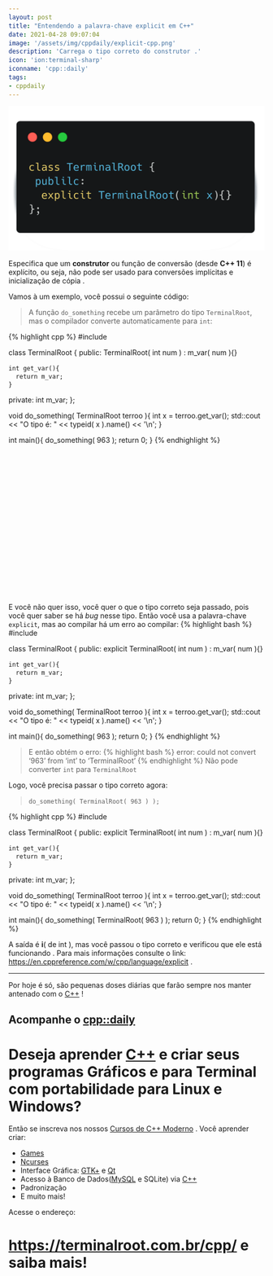 ```yaml
---
layout: post
title: "Entendendo a palavra-chave explicit em C++"
date: 2021-04-28 09:07:04
image: '/assets/img/cppdaily/explicit-cpp.png'
description: 'Carrega o tipo correto do construtor .'
icon: 'ion:terminal-sharp'
iconname: 'cpp::daily'
tags:
- cppdaily
---
```


![Entendendo a palavra-chave explict em C++](/assets/img/cppdaily/explicit-cpp.png)

Especifica que um **construtor** ou função de conversão (desde **C++ 11**) é explícito, ou seja, não pode ser usado para conversões implícitas e inicialização de cópia . 

Vamos à um exemplo, você possui o seguinte código:
> A função `do_something` recebe um parâmetro do tipo `TerminalRoot`, mas o compilador converte automaticamente para `int`:

{% highlight cpp %}
#include <iostream>

class TerminalRoot {
  public:
    TerminalRoot( int num ) : m_var( num ){}

    int get_var(){
      return m_var;
    }

  private:
    int m_var;
};

void do_something( TerminalRoot terroo ){
  int x = terroo.get_var();
  std::cout << "O tipo é: " << typeid( x ).name() << '\n';
}

int main(){
  do_something( 963 );
  return 0;
}
{% endhighlight %}

<!-- QUADRADO -->
<script async src="//pagead2.googlesyndication.com/pagead/js/adsbygoogle.js"></script>
<ins class="adsbygoogle"
style="display:inline-block;width:336px;height:280px"
data-ad-client="ca-pub-2838251107855362"
data-ad-slot="5351066970"></ins>
<script>
(adsbygoogle = window.adsbygoogle || []).push({});
</script>


E você não quer isso, você quer o que o tipo correto seja passado, pois você quer saber se há *bug* nesse tipo. Então você usa a palavra-chave `explicit`, mas ao compilar há um erro ao compilar:
{% highlight bash %}
#include <iostream>

class TerminalRoot {
  public:
    explicit TerminalRoot( int num ) : m_var( num ){}

    int get_var(){
      return m_var;
    }

  private:
    int m_var;
};

void do_something( TerminalRoot terroo ){
  int x = terroo.get_var();
  std::cout << "O tipo é: " << typeid( x ).name() << '\n';
}

int main(){
  do_something( 963 );
  return 0;
}
{% endhighlight %}
> E então obtém o erro:
{% highlight bash %}
error: could not convert ‘963’ from ‘int’ to ‘TerminalRoot’
{% endhighlight %}
> Não pode converter `int` para `TerminalRoot`

Logo, você precisa passar o tipo correto agora:
> `do_something( TerminalRoot( 963 ) );`

{% highlight cpp %}
#include <iostream>

class TerminalRoot {
  public:
    explicit TerminalRoot( int num ) : m_var( num ){}

    int get_var(){
      return m_var;
    }

  private:
    int m_var;
};

void do_something( TerminalRoot terroo ){
  int x = terroo.get_var();
  std::cout << "O tipo é: " << typeid( x ).name() << '\n';
}

int main(){
  do_something( TerminalRoot( 963 ) );
  return 0;
}
{% endhighlight %}

<!-- RETANGULO LARGO 2 -->
<script async src="//pagead2.googlesyndication.com/pagead/js/adsbygoogle.js"></script>
<ins class="adsbygoogle"
style="display:block; text-align:center;"
data-ad-layout="in-article"
data-ad-format="fluid"
data-ad-client="ca-pub-2838251107855362"
data-ad-slot="8549252987"></ins>
<script>
(adsbygoogle = window.adsbygoogle || []).push({});
</script>


A saída é **i**( de int ), mas você passou o tipo correto e verificou que ele está funcionando . Para mais informações consulte o link: <https://en.cppreference.com/w/cpp/language/explicit> .

---

Por hoje é só, são pequenas doses diárias que farão sempre nos manter antenado com o [C++](https://terminalroot.com.br/cpp/) !

## Acompanhe o [cpp::daily](https://terminalroot.com.br/tags#cppdaily)

# Deseja aprender [C++](https://terminalroot.com.br/cpp/) e criar seus programas Gráficos e para Terminal com portabilidade para Linux e Windows?
Então se inscreva nos nossos [Cursos de C++ Moderno](https://terminalroot.com.br/cpp/) . Você aprender criar:
- [Games](https://terminalroot.com.br/tags#games)
- [Ncurses](https://terminalroot.com.br/2021/02/crie-programas-graficos-no-terminal-com-cpp-e-ncurses.html)
- Interface Gráfica: [GTK+](https://terminalroot.com.br/2020/08/anjuta-o-melhor-ide-para-c-com-gtkmm.html) e [Qt](https://terminalroot.com.br/2021/02/gerencie-suas-contas-financeiras-pessoais-com-terminal-finances.html)
- Acesso à Banco de Dados([MySQL](https://terminalroot.com.br/mysql/) e SQLite) via [C++](https://terminalroot.com.br/cpp/)
- Padronização
- E muito mais!

Acesse o endereço:
# <https://terminalroot.com.br/cpp/> e saiba mais!

